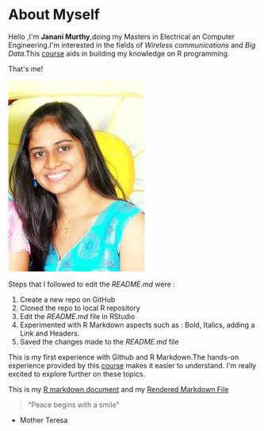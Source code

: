 # About Myself
Hello ,I'm **Janani Murthy**,doing my Masters in Electrical an Computer Engineering.I'm interested in the fields of *Wireless communications* and *Big Data*.This [course](https://github.com/STAT545-UBC) aids in building my knowledge on R programming.

That's me!

![That's me!](https://github.com/jmurthy12/STAT545-hw-murthy-janani/blob/master/hw01/Janani_Murthy.jpg)

Steps that I followed to edit the *README.md* were :
1. Create a new repo on GitHub
2. Cloned the repo to local  R repository
3. Edit the *README.md* file in RStudio
4. Experimented with R Markdown aspects such as : Bold, Italics, adding a Link and Headers.
5. Saved the changes made to the *README.md* file

This is my first experience with Github and R Markdown.The hands-on experience provided by this [course](https://github.com/STAT545-UBC) makes it easier to understand. I'm really excited to explore further on these topics. 

This is my [R markdown document](https://github.com/jmurthy12/STAT545-hw01-murthy-janani/blob/master/hw01_gapminder.md) and my [Rendered Markdown File](https://github.com/jmurthy12/STAT545-hw01-murthy-janani/blob/master/hw01_gapminder.md)


> "Peace begins with a smile"
   - Mother Teresa
